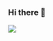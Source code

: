 ### Hi there 👋

<a href="https://www.buymeacoffee.com/oarthursilva"><img src="https://img.buymeacoffee.com/button-api/?text=Buy me a coffee&emoji=&slug=oarthursilva&button_colour=FFDD00&font_colour=000000&font_family=Lato&outline_colour=000000&coffee_colour=ffffff" /></a>


<!--
**afuscella/afuscella** is a ✨ _special_ ✨ repository because its `README.md` (this file) appears on your GitHub profile.

Here are some ideas to get you started:

- 🔭 I’m currently working on ...
- 🌱 I’m currently learning ...
- 👯 I’m looking to collaborate on ...
- 🤔 I’m looking for help with ...
- 💬 Ask me about ...
- 📫 How to reach me: ...
- 😄 Pronouns: ...
- ⚡ Fun fact: ...
-->
